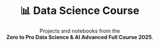 <h1 align="center">📊 Data Science Course</h1>

<p align="center">
  Projects and notebooks from the <br>
  <strong>Zero to Pro Data Science & AI Advanced Full Course 2025</strong>.
</p>
